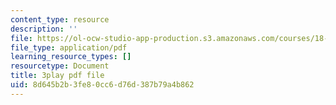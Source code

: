 ```yaml
---
content_type: resource
description: ''
file: https://ol-ocw-studio-app-production.s3.amazonaws.com/courses/18-03sc-differential-equations-fall-2011/8d645b2b3fe80cc6d76d387b79a4b862_Wz1d0rHn_fU.pdf
file_type: application/pdf
learning_resource_types: []
resourcetype: Document
title: 3play pdf file
uid: 8d645b2b-3fe8-0cc6-d76d-387b79a4b862
---
```

